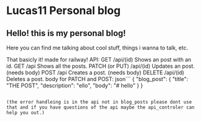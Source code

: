 # Lucas11 Personal blog

## Hello! this is my personal blog!

Here you can find me talking about cool stuff, things i wanna to talk, etc.

That basicly it! made for railway!
API:
GET /api/(id) Shows an post with an id.
GET /api Shows all the posts.
PATCH (or PUT) /api/(id) Updates an post. (needs body)
POST /api Creates a post. (needs body)
DELETE /api/(id) Deletes a post.
body for PATCH and POST:
json```
{
  "blog_post": {
    "title": "THE POST",
    "description": "ello",
    "body": "# hello"
  }
}
```

(the error handleing is in the api not in blog_posts please dont use that and if you have questions of the api maybe the api_controler can help you out.)
